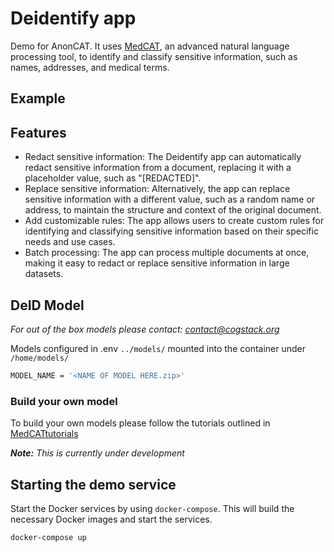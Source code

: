 # Deidentify app

Demo for AnonCAT. It uses [MedCAT](https://github.com/CogStack/cogstack-nlp/tree/main/medcat-v1), an advanced natural language processing tool, to identify and classify sensitive information, such as names, addresses, and medical terms.

## Example

## Features
- Redact sensitive information: The Deidentify app can automatically redact sensitive information from a document, replacing it with a placeholder value, such as "[REDACTED]".
- Replace sensitive information: Alternatively, the app can replace sensitive information with a different value, such as a random name or address, to maintain the structure and context of the original document.
- Add customizable rules: The app allows users to create custom rules for identifying and classifying sensitive information based on their specific needs and use cases.
- Batch processing: The app can process multiple documents at once, making it easy to redact or replace sensitive information in large datasets.
  
## DeID Model
 *For out of the box models please contact: contact@cogstack.org*

Models configured in .env
 `../models/` mounted into the container under `/home/models/` 
```bash
MODEL_NAME = '<NAME OF MODEL HERE.zip>'
```


### Build your own model

To build your own models please follow the tutorials outlined in [MedCATtutorials](https://github.com/CogStack/cogstack-nlp/tree/main/medcat-v1-tutorials)

*__Note:__ This is currently under development*

## Starting the demo service

Start the Docker services by using `docker-compose`. This will build the necessary Docker images and start the services.
```bash
docker-compose up
```

